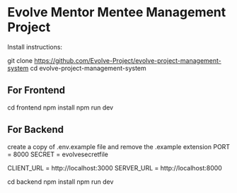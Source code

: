 # Evolve Mentor Mentee Management Project

Install instructions:

git clone https://github.com/Evolve-Project/evolve-project-management-system
cd evolve-project-management-system
## For Frontend 

cd frontend 
npm install 
npm run dev

## For Backend

create a copy of .env.example file and remove the .example extension
PORT = 8000
SECRET = evolvesecretfile

CLIENT_URL = http://localhost:3000
SERVER_URL = http://localhost:8000 

cd backend
npm install
npm run dev
